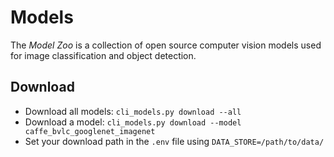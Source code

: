 # Models

The *Model Zoo* is a collection of open source computer vision models used for image classification and object detection.

## Download

- Download all models: `cli_models.py download --all`
- Download a model: `cli_models.py download --model caffe_bvlc_googlenet_imagenet`
- Set your download path in the `.env` file using `DATA_STORE=/path/to/data/`
